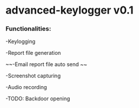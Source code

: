 # advanced-keylogger v0.1
### Functionalities:
  -Keylogging
  
  -Report file generation
  
  ~~-Email report file auto send ~~
  
  -Screenshot capturing
  
  -Audio recording
  
  -TODO: Backdoor opening
